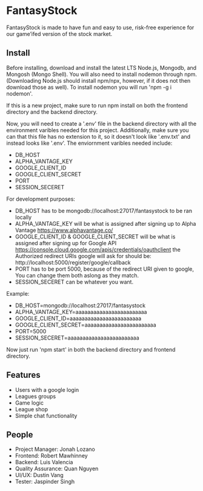 # FantasyStock

FantasyStock is made to have fun and easy to use, risk-free experience for our game’ifed version of the stock market.

## Install

Before installing, download and install the latest LTS Node.js, Mongodb, and Mongosh (Mongo Shell). You will also need to install nodemon through npm. (Downloading Node.js should install npm/npx, however, if it does not then download those as well). To install nodemon you will run 'npm -g i nodemon'.


If this is a new project, make sure to run npm install on both the frontend directory and the backend directory.

Now, you will need to create a '.env' file in the backend directory with all the environment varibles needed for this project. Additionally, make sure you can that this file has no extension to it, so it doesn't look like '.env.txt' and instead looks like '.env'.
The enviornment varibles needed include: 
- DB_HOST
- ALPHA_VANTAGE_KEY
- GOOGLE_CLIENT_ID
- GOOGLE_CLIENT_SECRET
- PORT
- SESSION_SECERET

For development purposes:
- DB_HOST has to be mongodb://localhost:27017/fantasystock to be ran locally
- ALPHA_VANTAGE_KEY will be what is assigned after signing up to Alpha Vantage https://www.alphavantage.co/
- GOOGLE_CLIENT_ID & GOOGLE_CLIENT_SECRET will be what is assigned after signing up for Google API https://console.cloud.google.com/apis/credentials/oauthclient the Authorized redirect URIs google will ask for should be: http://localhost:5000/register/google/callback
- PORT has to be port 5000, because of the redirect URI given to google, You can change them both aslong as they match.
- SESSION_SECERET can be whatever you want.

Example:
- DB_HOST=mongodb://localhost:27017/fantasystock
- ALPHA_VANTAGE_KEY=aaaaaaaaaaaaaaaaaaaaaaaa
- GOOGLE_CLIENT_ID=aaaaaaaaaaaaaaaaaaaaaaaa
- GOOGLE_CLIENT_SECRET=aaaaaaaaaaaaaaaaaaaaaaaa
- PORT=5000
- SESSION_SECERET=aaaaaaaaaaaaaaaaaaaaaaaa

Now just run 'npm start' in both the backend directory and frontend directory.

## Features

- Users with a google login
- Leagues groups
- Game logic
- League shop
- Simple chat functionality

## People

- Project Manager: Jonah Lozano
- Frontend: Robert Mawhinney
- Backend: Luis Valencia
- Quality Assurance: Quan Nguyen
- UI/UX: Dustin Vang
- Tester: Jaspinder Singh
